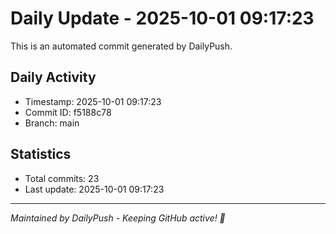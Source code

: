 # Daily Update - 2025-10-01 09:17:23

This is an automated commit generated by DailyPush.

## Daily Activity
- Timestamp: 2025-10-01 09:17:23
- Commit ID: f5188c78
- Branch: main

## Statistics
- Total commits: 23
- Last update: 2025-10-01 09:17:23

---
*Maintained by DailyPush - Keeping GitHub active! 🚀*
